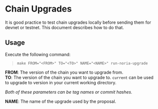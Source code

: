 # Chain Upgrades

It is good practice to test chain upgrades locally before sending them for devnet or testnet. This document describes how to do that.

## Usage

Execute the following command:  
> `make FROM="<FROM>" TO="<TO>" NAME="<NAME>" run-noria-upgrade`

__FROM__: The version of the chain you want to upgrade from.  
__TO__: The version of the chain you want to upgrade to. `current` can be used to upgrade to version in your current working directory.

_Both of these parameters can be tag names or commit hashes._

__NAME__: The name of the upgrade used by the proposal.
